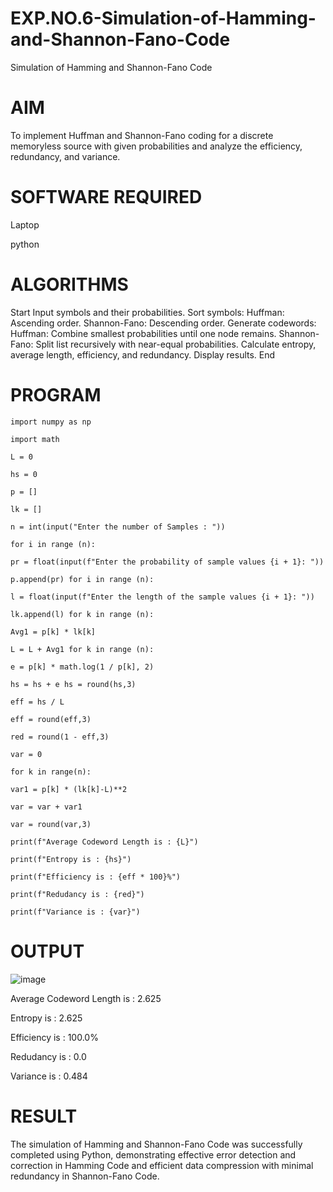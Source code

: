 # EXP.NO.6-Simulation-of-Hamming-and-Shannon-Fano-Code
Simulation of Hamming and Shannon-Fano Code
# AIM
To implement Huffman and Shannon-Fano coding for a discrete memoryless source with given probabilities and analyze the efficiency, redundancy, and variance.

# SOFTWARE REQUIRED
Laptop

python

# ALGORITHMS
Start
Input symbols and their probabilities.
Sort symbols: Huffman: Ascending order. Shannon-Fano: Descending order.
Generate codewords: Huffman: Combine smallest probabilities until one node remains. Shannon-Fano: Split list recursively with near-equal probabilities.
Calculate entropy, average length, efficiency, and redundancy.
Display results.
End
# PROGRAM
~~~
import numpy as np

import math

L = 0

hs = 0

p = []

lk = []

n = int(input("Enter the number of Samples : "))

for i in range (n):

pr = float(input(f"Enter the probability of sample values {i + 1}: "))

p.append(pr) for i in range (n):

l = float(input(f"Enter the length of the sample values {i + 1}: "))

lk.append(l) for k in range (n):

Avg1 = p[k] * lk[k]

L = L + Avg1 for k in range (n):

e = p[k] * math.log(1 / p[k], 2)

hs = hs + e hs = round(hs,3)

eff = hs / L

eff = round(eff,3)

red = round(1 - eff,3)

var = 0

for k in range(n):

var1 = p[k] * (lk[k]-L)**2

var = var + var1

var = round(var,3)

print(f"Average Codeword Length is : {L}")

print(f"Entropy is : {hs}")

print(f"Efficiency is : {eff * 100}%")

print(f"Redudancy is : {red}")

print(f"Variance is : {var}")
~~~
# OUTPUT
![image](https://github.com/user-attachments/assets/39d67cb5-f07b-4d38-92c3-467bfa5929e5)


Average Codeword Length is : 2.625

Entropy is : 2.625

Efficiency is : 100.0%

Redudancy is : 0.0

Variance is : 0.484

# RESULT
The simulation of Hamming and Shannon-Fano Code was successfully completed using Python, demonstrating effective error detection and correction in Hamming Code and efficient data compression with minimal redundancy in Shannon-Fano Code.
